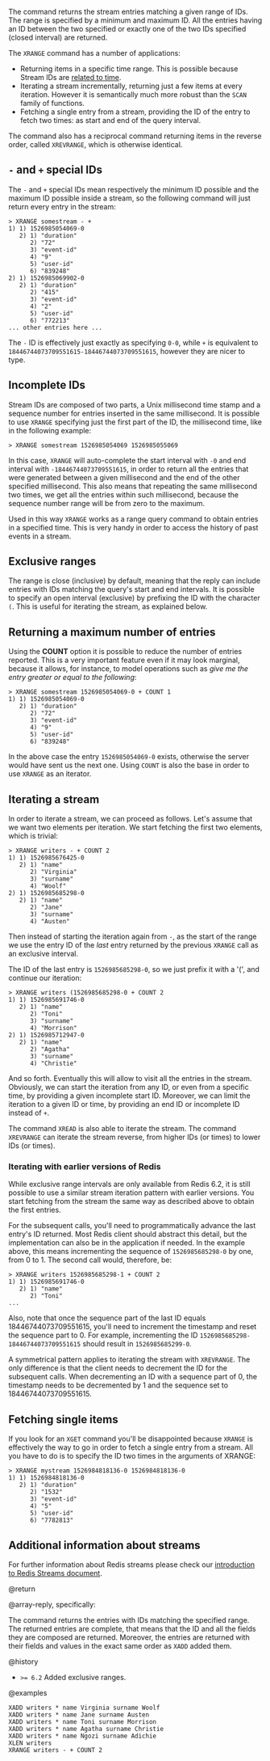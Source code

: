 The command returns the stream entries matching a given range of IDs. The range
is specified by a minimum and maximum ID. All the entries having an ID between
the two specified or exactly one of the two IDs specified (closed interval) are
returned.

The `XRANGE` command has a number of applications:

- Returning items in a specific time range. This is possible because Stream IDs
  are [related to time](/topics/streams-intro).
- Iterating a stream incrementally, returning just a few items at every
  iteration. However it is semantically much more robust than the `SCAN` family
  of functions.
- Fetching a single entry from a stream, providing the ID of the entry to fetch
  two times: as start and end of the query interval.

The command also has a reciprocal command returning items in the reverse order,
called `XREVRANGE`, which is otherwise identical.

## `-` and `+` special IDs

The `-` and `+` special IDs mean respectively the minimum ID possible and the
maximum ID possible inside a stream, so the following command will just return
every entry in the stream:

```
> XRANGE somestream - +
1) 1) 1526985054069-0
   2) 1) "duration"
      2) "72"
      3) "event-id"
      4) "9"
      5) "user-id"
      6) "839248"
2) 1) 1526985069902-0
   2) 1) "duration"
      2) "415"
      3) "event-id"
      4) "2"
      5) "user-id"
      6) "772213"
... other entries here ...
```

The `-` ID is effectively just exactly as specifying `0-0`, while `+` is
equivalent to `18446744073709551615-18446744073709551615`, however they are
nicer to type.

## Incomplete IDs

Stream IDs are composed of two parts, a Unix millisecond time stamp and a
sequence number for entries inserted in the same millisecond. It is possible to
use `XRANGE` specifying just the first part of the ID, the millisecond time,
like in the following example:

```
> XRANGE somestream 1526985054069 1526985055069
```

In this case, `XRANGE` will auto-complete the start interval with `-0` and end
interval with `-18446744073709551615`, in order to return all the entries that
were generated between a given millisecond and the end of the other specified
millisecond. This also means that repeating the same millisecond two times, we
get all the entries within such millisecond, because the sequence number range
will be from zero to the maximum.

Used in this way `XRANGE` works as a range query command to obtain entries in a
specified time. This is very handy in order to access the history of past events
in a stream.

## Exclusive ranges

The range is close (inclusive) by default, meaning that the reply can include
entries with IDs matching the query's start and end intervals. It is possible to
specify an open interval (exclusive) by prefixing the ID with the character `(`.
This is useful for iterating the stream, as explained below.

## Returning a maximum number of entries

Using the **COUNT** option it is possible to reduce the number of entries
reported. This is a very important feature even if it may look marginal, because
it allows, for instance, to model operations such as _give me the entry greater
or equal to the following_:

```
> XRANGE somestream 1526985054069-0 + COUNT 1
1) 1) 1526985054069-0
   2) 1) "duration"
      2) "72"
      3) "event-id"
      4) "9"
      5) "user-id"
      6) "839248"
```

In the above case the entry `1526985054069-0` exists, otherwise the server would
have sent us the next one. Using `COUNT` is also the base in order to use
`XRANGE` as an iterator.

## Iterating a stream

In order to iterate a stream, we can proceed as follows. Let's assume that we
want two elements per iteration. We start fetching the first two elements, which
is trivial:

```
> XRANGE writers - + COUNT 2
1) 1) 1526985676425-0
   2) 1) "name"
      2) "Virginia"
      3) "surname"
      4) "Woolf"
2) 1) 1526985685298-0
   2) 1) "name"
      2) "Jane"
      3) "surname"
      4) "Austen"
```

Then instead of starting the iteration again from `-`, as the start of the range
we use the entry ID of the _last_ entry returned by the previous `XRANGE` call
as an exclusive interval.

The ID of the last entry is `1526985685298-0`, so we just prefix it with a '(',
and continue our iteration:

```
> XRANGE writers (1526985685298-0 + COUNT 2
1) 1) 1526985691746-0
   2) 1) "name"
      2) "Toni"
      3) "surname"
      4) "Morrison"
2) 1) 1526985712947-0
   2) 1) "name"
      2) "Agatha"
      3) "surname"
      4) "Christie"
```

And so forth. Eventually this will allow to visit all the entries in the stream.
Obviously, we can start the iteration from any ID, or even from a specific time,
by providing a given incomplete start ID. Moreover, we can limit the iteration
to a given ID or time, by providing an end ID or incomplete ID instead of `+`.

The command `XREAD` is also able to iterate the stream. The command `XREVRANGE`
can iterate the stream reverse, from higher IDs (or times) to lower IDs (or
times).

### Iterating with earlier versions of Redis

While exclusive range intervals are only available from Redis 6.2, it is still
possible to use a similar stream iteration pattern with earlier versions. You
start fetching from the stream the same way as described above to obtain the
first entries.

For the subsequent calls, you'll need to programmatically advance the last
entry's ID returned. Most Redis client should abstract this detail, but the
implementation can also be in the application if needed. In the example above,
this means incrementing the sequence of `1526985685298-0` by one, from 0 to 1.
The second call would, therefore, be:

```
> XRANGE writers 1526985685298-1 + COUNT 2
1) 1) 1526985691746-0
   2) 1) "name"
      2) "Toni"
...
```

Also, note that once the sequence part of the last ID equals
18446744073709551615, you'll need to increment the timestamp and reset the
sequence part to 0. For example, incrementing the ID
`1526985685298-18446744073709551615` should result in `1526985685299-0`.

A symmetrical pattern applies to iterating the stream with `XREVRANGE`. The only
difference is that the client needs to decrement the ID for the subsequent
calls. When decrementing an ID with a sequence part of 0, the timestamp needs to
be decremented by 1 and the sequence set to 18446744073709551615.

## Fetching single items

If you look for an `XGET` command you'll be disappointed because `XRANGE` is
effectively the way to go in order to fetch a single entry from a stream. All
you have to do is to specify the ID two times in the arguments of XRANGE:

```
> XRANGE mystream 1526984818136-0 1526984818136-0
1) 1) 1526984818136-0
   2) 1) "duration"
      2) "1532"
      3) "event-id"
      4) "5"
      5) "user-id"
      6) "7782813"
```

## Additional information about streams

For further information about Redis streams please check our
[introduction to Redis Streams document](/topics/streams-intro).

@return

@array-reply, specifically:

The command returns the entries with IDs matching the specified range. The
returned entries are complete, that means that the ID and all the fields they
are composed are returned. Moreover, the entries are returned with their fields
and values in the exact same order as `XADD` added them.

@history

- `>= 6.2` Added exclusive ranges.

@examples

```cli
XADD writers * name Virginia surname Woolf
XADD writers * name Jane surname Austen
XADD writers * name Toni surname Morrison
XADD writers * name Agatha surname Christie
XADD writers * name Ngozi surname Adichie
XLEN writers
XRANGE writers - + COUNT 2
```
